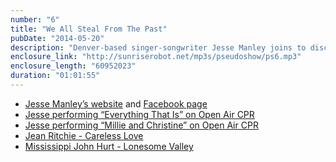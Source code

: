 ```yaml
---
number: "6"
title: "We All Steal From The Past"
pubDate: "2014-05-20"
description: "Denver-based singer-songwriter Jesse Manley joins to discuss his creative work in making folk music new again. From his collaborations with the modern ballet company Wonderbound on A Gothic Folktale to his continued work on his own live show, hear about how he is exploring early American folk, blues, and jazz music in all sorts of new collaborations."
enclosure_link: "http://sunriserobot.net/mp3s/pseudoshow/ps6.mp3"
enclosure_length: "60952023"
duration: "01:01:55"
---
```

- [Jesse Manley’s website](http://www.jessemanley.com/) and [Facebook page](https://www.facebook.com/pages/Jesse-Manley/171341942915033)
- [Jesse performing “Everything That Is” on Open Air CPR](https://www.youtube.com/watch?v=-8zVruLbVds)
- [Jesse performing “Millie and Christine” on Open Air CPR](https://www.youtube.com/watch?v=gYKHhPLOIxY)
- [Jean Ritchie - Careless Love](https://www.youtube.com/watch?v=gBJJZ96epbg)
- [Mississippi John Hurt - Lonesome Valley](https://www.youtube.com/watch?v=9gytJemzNTM)